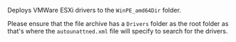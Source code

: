Deploys VMWare ESXi drivers to the `WinPE_amd64Dir` folder.

Please ensure that the file archive has a `Drivers` folder as the root folder as that's where the `autounattned.xml` file will specify to search for the drivers.